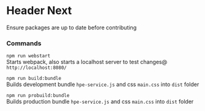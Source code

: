 # Header Next

Ensure packages are up to date before contributing

### Commands
`npm run webstart`  
Starts webpack, also starts a localhost server to test changes@
`http://localhost:8080/`

`npm run build:bundle`  
Builds development bundle `hpe-service.js` and css `main.css` into `dist` folder


`npm run probuild:bundle`  
Builds production bundle `hpe-service.js` and css `main.css` into `dist` folder
